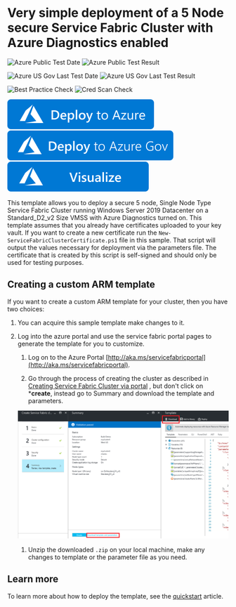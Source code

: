 # Very simple deployment of a 5 Node secure Service Fabric Cluster with Azure Diagnostics enabled

![Azure Public Test Date](https://azurequickstartsservice.blob.core.windows.net/badges/service-fabric-secure-cluster-5-node-1-nodetype/PublicLastTestDate.svg)
![Azure Public Test Result](https://azurequickstartsservice.blob.core.windows.net/badges/service-fabric-secure-cluster-5-node-1-nodetype/PublicDeployment.svg)

![Azure US Gov Last Test Date](https://azurequickstartsservice.blob.core.windows.net/badges/service-fabric-secure-cluster-5-node-1-nodetype/FairfaxLastTestDate.svg)
![Azure US Gov Last Test Result](https://azurequickstartsservice.blob.core.windows.net/badges/service-fabric-secure-cluster-5-node-1-nodetype/FairfaxDeployment.svg)

![Best Practice Check](https://azurequickstartsservice.blob.core.windows.net/badges/service-fabric-secure-cluster-5-node-1-nodetype/BestPracticeResult.svg)
![Cred Scan Check](https://azurequickstartsservice.blob.core.windows.net/badges/service-fabric-secure-cluster-5-node-1-nodetype/CredScanResult.svg)

[![Deploy To Azure](https://raw.githubusercontent.com/Azure/azure-quickstart-templates/master/1-CONTRIBUTION-GUIDE/images/deploytoazure.svg?sanitize=true)](https://portal.azure.com/#create/Microsoft.Template/uri/https%3A%2F%2Fraw.githubusercontent.com%2FAzure%2Fazure-quickstart-templates%2Fmaster%2Fservice-fabric-secure-cluster-5-node-1-nodetype%2Fazuredeploy.json)
[![Deploy To Azure Gov](https://raw.githubusercontent.com/Azure/azure-quickstart-templates/master/1-CONTRIBUTION-GUIDE/images/deploytoazuregov.svg?sanitize=true)](https://portal.azure.us/#create/Microsoft.Template/uri/https%3A%2F%2Fraw.githubusercontent.com%2FAzure%2Fazure-quickstart-templates%2Fmaster%2Fservice-fabric-secure-cluster-5-node-1-nodetype%2Fazuredeploy.json)
[![Visualize](https://raw.githubusercontent.com/Azure/azure-quickstart-templates/master/1-CONTRIBUTION-GUIDE/images/visualizebutton.svg?sanitize=true)](http://armviz.io/#/?load=https%3A%2F%2Fraw.githubusercontent.com%2FAzure%2Fazure-quickstart-templates%2Fmaster%2Fservice-fabric-secure-cluster-5-node-1-nodetype%2Fazuredeploy.json)

This template allows you to deploy a secure 5 node, Single Node Type Service Fabric Cluster running Windows Server 2019 Datacenter on a Standard_D2_v2 Size VMSS with Azure Diagnostics turned on. This template assumes that you already have certificates uploaded to your key vault. If you want to create a new certificate run the `New-ServiceFabricClusterCertificate.ps1` file in this sample. That script will output the values necessary for deployment via the parameters file. The certificate that is created by this script is self-signed and should only be used for testing purposes.

## Creating a custom ARM template

If you want to create a custom ARM template for your cluster, then you have two choices:

1. You can acquire this sample template make changes to it.
2. Log into the azure portal and use the service fabric portal pages to generate the template for you to customize.
   1. Log on to the Azure Portal [http://aka.ms/servicefabricportal](http://aka.ms/servicefabricportal).

   1. Go through the process of creating the cluster as described in [Creating Service Fabric Cluster via portal](https://docs.microsoft.com/azure/service-fabric/service-fabric-cluster-creation-via-portal) , but don't click on ***create**, instead go to Summary and download the template and parameters.

   ![DownloadTemplate][DownloadTemplate]

   1. Unzip the downloaded `.zip` on your local machine, make any changes to template or the parameter file as you need.

<!--Image references-->
[DownloadTemplate]: ./DownloadTemplate.png

## Learn more

To learn more about how to deploy the template, see the [quickstart](https://docs.microsoft.com/azure/service-fabric/quickstart-cluster-template) article.
